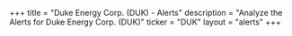 +++
title = "Duke Energy Corp. (DUK) - Alerts"
description = "Analyze the Alerts for Duke Energy Corp. (DUK)"
ticker = "DUK"
layout = "alerts"
+++

